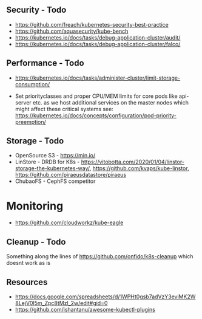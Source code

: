 ## Security - Todo
- https://github.com/freach/kubernetes-security-best-practice
- https://github.com/aquasecurity/kube-bench
- https://kubernetes.io/docs/tasks/debug-application-cluster/audit/
- https://kubernetes.io/docs/tasks/debug-application-cluster/falco/

## Performance - Todo
- https://kubernetes.io/docs/tasks/administer-cluster/limit-storage-consumption/

- Set priorityclasses and proper CPU/MEM limits for core pods like api-server etc. as we host additional services on the master nodes which might affect these critical systems
  see: https://kubernetes.io/docs/concepts/configuration/pod-priority-preemption/

## Storage - Todo
- OpenSource S3 - https://min.io/
- LinStore - DRDB for K8s - https://vitobotta.com/2020/01/04/linstor-storage-the-kubernetes-way/, https://github.com/kvaps/kube-linstor, https://github.com/piraeusdatastore/piraeus
- ChubaoFS - CephFS competitor

# Monitoring
- https://github.com/cloudworkz/kube-eagle

## Cleanup - Todo
Something along the lines of https://github.com/onfido/k8s-cleanup which doesnt work as is

## Resources
- https://docs.google.com/spreadsheets/d/1WPHt0gsb7adVzY3eviMK2W8LejV0I5m_Zpc8tMzl_2w/edit#gid=0
- https://github.com/ishantanu/awesome-kubectl-plugins
